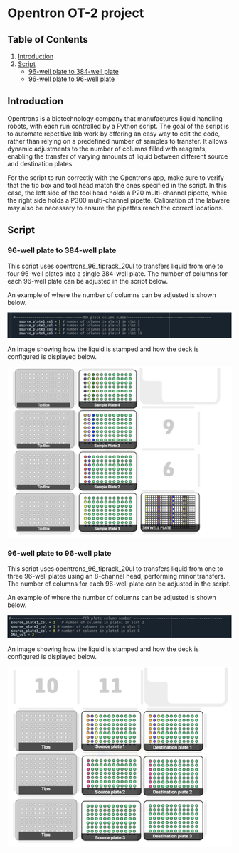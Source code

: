 # Opentron OT-2 project


## Table of Contents
1. [Introduction](#introduction)
2. [Script](#script)
    - [96-well plate to 384-well plate](#96-well-plate-to-384-well-plate)
    - [96-well plate to 96-well plate](#96-well-plate-to-96-well-plate)


## Introduction
Opentrons is a biotechnology company that manufactures liquid handling robots, with each run controlled by a Python script. The goal of the script is to automate repetitive lab work by offering an easy way to edit the code, rather than relying on a predefined number of samples to transfer. It allows dynamic adjustments to the number of columns filled with reagents, enabling the transfer of varying amounts of liquid between different source and destination plates.

For the script to run correctly with the Opentrons app, make sure to verify that the tip box and tool head match the ones specified in the script. In this case, the left side of the tool head holds a P20 multi-channel pipette, while the right side holds a P300 multi-channel pipette. Calibration of the labware may also be necessary to ensure the pipettes reach the correct locations.

## Script

### 96-well plate to 384-well plate
This script uses opentrons_96_tiprack_20ul to transfers liquid from one to four 96-well plates into a single 384-well plate. The number of columns for each 96-well plate can be adjusted in the script below.

An example of where the number of columns can be adjusted is shown below.

![scrip image](./96to384transferScrip.png)

An image showing how the liquid is stamped and how the deck is configured is displayed below.

![Liquid transfer example](./96to384transfer.png)


### 96-well plate to 96-well plate
This script uses opentrons_96_tiprack_20ul to transfers liquid from one to three 96-well plates using an 8-channel head, performing minor transfers. The number of columns for each 96-well plate can be adjusted in the script.

An example of where the number of columns can be adjusted is shown below.

![scrip image](./mirrortransfer_scrip.png)

An image showing how the liquid is stamped and how the deck is configured is displayed below.

![Liquid transfer example](./96wellplatemirrorstamp.png)


